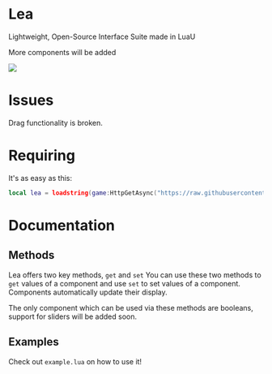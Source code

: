 # Lea
Lightweight, Open-Source Interface Suite made in LuaU

More components will be added

![](https://cdn.discordapp.com/attachments/1122653593728729120/1134088859643301908/Showcase.png)

# Issues
Drag functionality is broken.

# Requiring
It's as easy as this:
```lua
local lea = loadstring(game:HttpGetAsync("https://raw.githubusercontent.com/petxmr/lea/main/source.lua"))()
```

# Documentation

## Methods
Lea offers two key methods, `get` and `set`
You can use these two methods to `get` values of a component and use `set` to set values of a component.
Components automatically update their display.

The only component which can be used via these methods are booleans, support for sliders will be added soon.

## Examples

Check out `example.lua` on how to use it!
